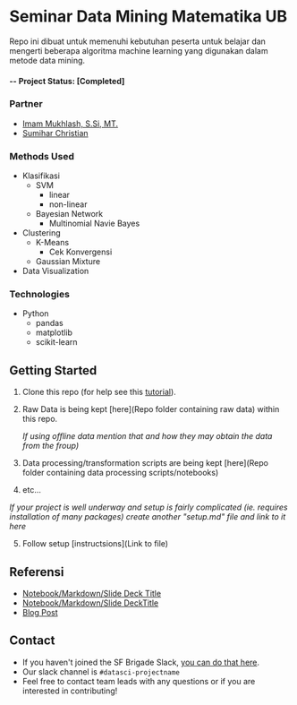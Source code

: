 
# Seminar Data Mining Matematika UB
Repo ini dibuat untuk memenuhi kebutuhan peserta untuk belajar dan mengerti beberapa algoritma machine learning yang digunakan dalam metode data mining. 

#### -- Project Status: [Completed]

### Partner
* [Imam Mukhlash, S.Si, MT.](https://www.researchgate.net/profile/Imam_Mukhlash)
* [Sumihar Christian](github.com/svmihar)

### Methods Used
* Klasifikasi
  * SVM 
    * linear
    * non-linear
  * Bayesian Network 
    * Multinomial Navie Bayes
* Clustering
  * K-Means
    * Cek Konvergensi
  * Gaussian Mixture
* Data Visualization

### Technologies
* Python 
  * pandas
  * matplotlib
  * scikit-learn

## Getting Started

1. Clone this repo (for help see this [tutorial](https://help.github.com/articles/cloning-a-repository/)).
2. Raw Data is being kept [here](Repo folder containing raw data) within this repo.

    *If using offline data mention that and how they may obtain the data from the froup)*
    
3. Data processing/transformation scripts are being kept [here](Repo folder containing data processing scripts/notebooks)
4. etc...

*If your project is well underway and setup is fairly complicated (ie. requires installation of many packages) create another "setup.md" file and link to it here*  

5. Follow setup [instructsions](Link to file)

## Referensi
* [Notebook/Markdown/Slide Deck Title](link)
* [Notebook/Markdown/Slide DeckTitle](link)
* [Blog Post](link)

## Contact
* If you haven't joined the SF Brigade Slack, [you can do that here](http://c4sf.me/slack).  
* Our slack channel is `#datasci-projectname`
* Feel free to contact team leads with any questions or if you are interested in contributing!